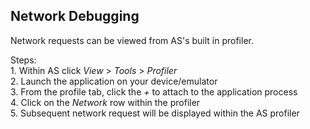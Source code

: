 
## Network Debugging
Network requests can be viewed from AS's built in profiler.

Steps:  
    1. Within AS click *View* > *Tools* > *Profiler*  
    2. Launch the application on your device/emulator  
    3. From the profile tab, click the *+* to attach to the application process  
    4. Click on the *Network* row within the profiler  
    5. Subsequent network request will be displayed within the AS profiler
